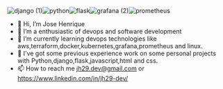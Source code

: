 ![django (1)](https://github.com/jh31barbosa/jh31barbosa/assets/99149994/febcdd0f-105d-4642-a3e6-3dac136cb065)![python](https://github.com/jh31barbosa/jh31barbosa/assets/99149994/70d0de53-1334-42e7-95fb-0707b7e37a69)![flask](https://github.com/jh31barbosa/jh31barbosa/assets/99149994/18082128-9ee9-4c3d-b493-fa80483c0f35)![grafana (2)](https://github.com/jh31barbosa/jh31barbosa/assets/99149994/af0d4efc-9194-456c-86aa-2967ceed8447)![prometheus](https://github.com/jh31barbosa/jh31barbosa/assets/99149994/523ceae4-f5b6-41e6-a02f-33c5a8771b51)






- 👋 Hi, I’m Jose Henrique
- 👀 I’m a enthusiastic of devops and software development
- 🌱 I’m currently learning devops technologies like aws,terraform,docker,kubernetes,grafana,prometheus and linux.
- 💞️ I've got some previous experience work on some personal projects with Python,django,flask,javascript,html and css.
- 📫 How to reach me jh29.dev@gmail.com or https://www.linkedin.com/in/jh29-dev/

<!---
jh31barbosa/jh31barbosa is a ✨ special ✨ repository because its `README.md` (this file) appears on your GitHub profile.
You can click the Preview link to take a look at your changes.
--->
